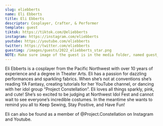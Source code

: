 ```yaml
---
slug: eliebberts
name: Eli Ebberts
title: Eli Ebberts
descriptor: Cosplayer, Crafter, & Performer
template: guest
tiktok: https://tiktok.com/@eliebberts
instagram: https://instagram.com/eliebberts
youtube: https://youtube.com/eliebberts
twitter: https://twitter.com/eliebberts
guestimg: /images/guests/2022_eliebberts_star.png
NOTE: Make sure image of the guest is in the media folder, named guest_(YEAR)_(GUEST_SLUG).png
---
```


Eli Ebberts is a cosplayer from the Pacific Northwest with over 10 years of experience and a degree in Theater Arts. Eli has a passion for dazzling performances and sparkling fabrics. When she’s not at conventions she’s reading YA Fantasy, creating tutorials for her YouTube channel, or dancing with her idol group “Project Constellation”.  Eli loves all things sparkly, pink, and cute! She’s so excited to be judging at Northwest Idol Fest and cannot wait to see everyone’s incredible costumes. In the meantime she wants to remind you all to Keep Sewing, Stay Positive, and Have Fun!

Eli can also be found as a member of @Project.Constellation on Instagram and Youtube. 
